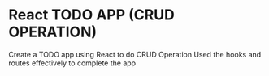 # React TODO APP (CRUD OPERATION)

Create a TODO app using React to do CRUD Operation
Used the hooks and routes effectively to complete the app
